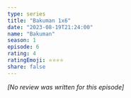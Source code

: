 ```yaml
---
type: series
title: "Bakuman 1x6"
date: "2023-08-19T21:24:00"
name: "Bakuman"
season: 1
episode: 6
rating: 4
ratingEmoji: ⭐️⭐️⭐️⭐️
share: false
---
```


*[No review was written for this episode]*
